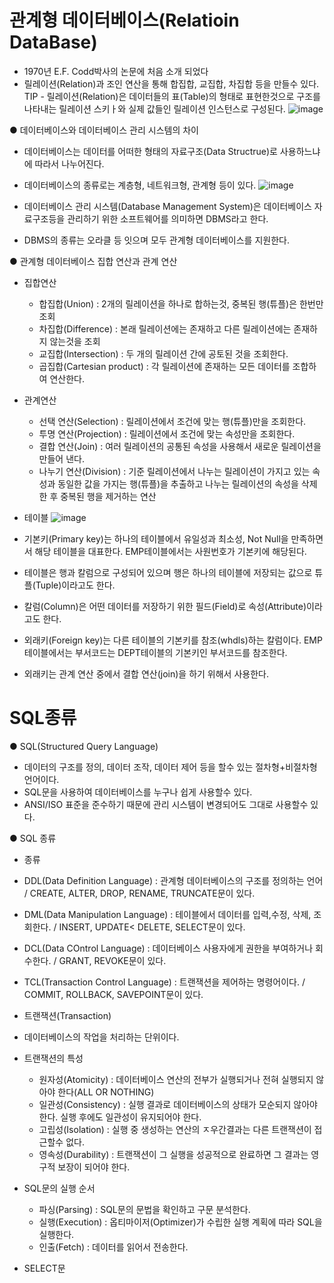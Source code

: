 
# 관계형 데이터베이스(Relatioin DataBase)
 - 1970년 E.F. Codd박사의 논문에 처음 소개 되었다
 - 릴레이션(Relation)과 조인 연산을 통해 합집합, 교집합, 차집합 등을 만들수 있다.
TIP - 릴레이션(Relation)은 데이터들의 표(Table)의 형태로 표현한것으로 구조를 나타내는 릴레이션 스키ㅏ와 실제 값들인 릴레이션 인스턴스로 구성된다.
![image](https://github.com/user-attachments/assets/655281af-91ae-4d66-8b65-1d9517bfba82)


● 데이터베이스와 데이터베이스 관리 시스템의 차이
- 데이터베이스는 데이터를 어떠한 형태의 자료구조(Data Structrue)로 사용하느냐에 따라서 나누어진다.
- 데이터베이스의 종류로는 계층형, 네트워크형, 관계형 등이 있다.
![image](https://github.com/user-attachments/assets/726d4e40-81e0-4c28-9c49-80ca624dd439)

- 데이터베이스 관리 시스템(Database Management System)은 데이터베이스 자료구조등을 관리하기 위한 소프트웨어를 의미하면 DBMS라고 한다.
- DBMS의 종류는 오라클 등 잇으며 모두 관계형 데이터베이스를 지원한다. 

● 관계형 데이터베이스 집합 연산과 관계 연산
- 집합연산
  - 합집합(Union) : 2개의 릴레이션을 하나로 합하는것, 중복된 행(튜플)은 한번만 조회
  - 차집합(Difference) : 본래 릴레이션에는 존재하고 다른 릴레이션에는 존재하지 않는것을 조회
  - 교집합(Intersection) : 두 개의 릴레이션 간에 공토된 것을 조회한다.
  - 곱집합(Cartesian product) : 각 릴레이션에 존재하는 모든 데이터를 조합하여 연산한다.
 
- 관계연산
  - 선택 연산(Selection) : 릴레이션에서 조건에 맞는 행(튜플)만을 조회한다.
  - 투명 연산(Projection) : 릴레이션에서 조건에 맞는 속성만을 조회한다.
  - 결합 연산(Join) : 여러 릴레이션의 공통된 속성을 사용해서 새로운 릴레이션을 만들어 낸다.
  - 나누기 연산(Division) : 기준 릴레이션에서 나누는 릴레이션이 가지고 있는 속성과 동일한 값을 가지는 행(튜플)을 추출하고 나누는 릴레이션의 속성을 삭제한 후 중복된 행을 제거하는 연산
 

- 테이블
  ![image](https://github.com/user-attachments/assets/c98feabe-ad17-4890-8139-a7f9adf2126c)

 - 기본키(Primary key)는 하나의 테이블에서 유일성과 최소성, Not Null을 만족하면서 해당 테이블을 대표한다. EMP테이블에서는 사원번호가 기본키에 해당된다.
 - 테이블은 행과 칼럼으로 구성되어 있으며 행은 하나의 테이블에 저장되는 값으로 튜플(Tuple)이라고도 한다.
 - 칼럼(Column)은 어떤 데이터를 저장하기 위한 필드(Field)로 속성(Attribute)이라고도 한다.
 - 외래키(Foreign key)는 다른 테이블의 기본키를 참조(whdls)하는 칼럼이다. EMP 테이블에서는 부서코드는 DEPT테이블의 기본키인 부서코드를 참조한다.
 - 외래키는 관계 연산 중에서 결합 연산(join)을 하기 위해서 사용한다.



# SQL종류

● SQL(Structured Query Language)
 - 데이터의 구조를 정의, 데이터 조작, 데이터 제어 등을 할수 있는 절차형+비절차형 언어이다.
 - SQL문을 사용하여 데이터베이스를 누구나 쉽게 사용할수 있다.
 - ANSI/ISO 표준을 준수하기 때문에 관리 시스템이 변경되어도 그대로 사용할수 있다.

● SQL 종류

- 종류
 - DDL(Data Definition Language) :  관계형 데이터베이스의 구조를 정의하는 언어 / CREATE, ALTER, DROP, RENAME, TRUNCATE문이 있다.
 - DML(Data Manipulation Language) : 테이블에서 데이터를 입력,수정, 삭제, 조회한다. / INSERT, UPDATE< DELETE, SELECT문이 있다. 
 - DCL(Data COntrol Language) : 데이터베이스 사용자에게 권한을 부여하거나 회수한다. / GRANT, REVOKE문이 있다.
 - TCL(Transaction Control Language) : 트랜잭션을 제어하는 명령어이다. / COMMIT, ROLLBACK, SAVEPOINT문이 있다.

- 트랜잭션(Transaction)
 - 데이터베이스의 작업을 처리하는 단위이다.

 - 트랜잭션의 특성
    - 원자성(Atomicity) : 데이터베이스 연산의 전부가 실행되거나 전혀 실행되지 않아야 한다(ALL OR NOTHING)
    - 일관성(Consistency) : 실행 결과로 데이터베이스의 상태가 모순되지 않아야 한다. 실행 후에도 일관성이 유지되어야 한다.
    - 고립성(Isolation) : 실행 중 생성하는 연산의 ㅈ우간결과는 다른 트랜잭션이 접근할수 없다.
    - 영속성(Durability) : 트랜잭션이 그 실행을 성공적으로 완료하면 그 결과는 영구적 보장이 되어야 한다.
  

- SQL문의 실행 순서
   - 파싱(Parsing) : SQL문의 문법을 확인하고 구문 분석한다.
   - 실행(Execution) : 옵티마이저(Optimizer)가 수립한 실행 계획에 따라 SQL을 실행한다.
   - 인출(Fetch) : 데이터를 읽어서 전송한다.



- SELECT문
  
